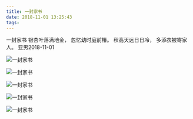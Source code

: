 ```yaml
---
title: 一封家书
date: 2018-11-01 13:25:43
tags:
---
```

一封家书
银杏叶落满地金，
忽忆幼时庭前椿。
秋高天远日日冷，
多添衣被寄家人。
亚男2018-11-01

![一封家书](一封家书/1.jpg)

![一封家书](一封家书/2.jpg)

![一封家书](一封家书/3.jpg)

![一封家书](一封家书/4.jpg)

![一封家书](一封家书/5.jpg)
